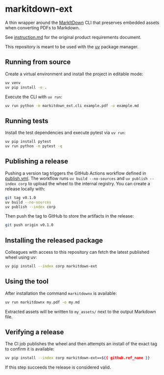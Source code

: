 # markitdown-ext

A thin wrapper around the [MarkItDown](https://github.com/peterjhsu/markitdown) CLI that preserves embedded assets when converting PDFs to Markdown.

See [instruction.md](instruction.md) for the original product requirements document.

This repository is meant to be used with the [uv](https://github.com/astral-sh/uv) package manager.

## Running from source

Create a virtual environment and install the project in editable mode:

```bash
uv venv
uv pip install -e .
```

Execute the CLI with `uv run`:

```bash
uv run python -m markitdown_ext.cli example.pdf -o example.md
```

## Running tests

Install the test dependencies and execute pytest via `uv run`:

```bash
uv pip install pytest
uv run python -m pytest -q
```

## Publishing a release

Pushing a version tag triggers the GitHub Actions workflow defined in [publish.yml](.github/workflows/publish.yml).
The workflow runs `uv build --no-sources` and `uv publish --index corp` to upload the wheel to the internal registry.
You can create a release locally with:

```bash
git tag v0.1.0
uv build --no-sources
uv publish --index corp
```

Then push the tag to GitHub to store the artifacts in the release:

```bash
git push origin v0.1.0
```

## Installing the released package

Colleagues with access to this repository can fetch the latest published wheel using uv:

```bash
uv pip install --index corp markitdown-ext
```

## Using the tool

After installation the command `markitdownx` is available:

```bash
uv run markitdownx my.pdf -o my.md
```

Extracted assets will be written to `my_assets/` next to the output Markdown file.

## Verifying a release

The CI job publishes the wheel and then attempts an install of the exact tag to confirm it is available:

```bash
uv pip install --index corp markitdown-ext==${{ github.ref_name }}
```

If this step succeeds the release is considered valid.
